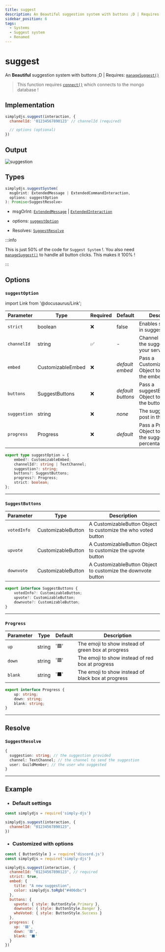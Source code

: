 ```yaml
---
title: suggest
description: An Beautiful suggestion system with buttons ;D | Requires manageSuggest()
sidebar_position: 6
tags:
  - Systems
  - Suggest system
  - Renamed
---
```


# suggest

An **Beautiful** suggestion system with buttons ;D | Requires: [`manageSuggest()`](../handler/managesuggest.md)

> This function requires [`connect()`](../general/connect.md) which connects to the mongo database !


## Implementation

```js
simplydjs.suggest(interaction, { 
  channelId: '01234567890123' // channelId (required)

  // options (optional)
})
```

## Output

![suggestion](https://i.postimg.cc/wvqs60sK/image.png)


## Types
```ts
simplydjs.suggestSystem(
  msgOrint: ExtendedMessage | ExtendedCommandInteraction,
  options: suggestOption
): Promise<SuggestResolve>
```

- msgOrInt: [`ExtendedMessage`](../typedef/extendedmessage.md) | [`ExtendedInteraction`](../typedef/extendedinteraction.md)
- options: [`suggestOption`](#suggestoption)


- Resolves: [`SuggestResolve`](#suggestresolve)

:::info

This is just 50% of the code for `Suggest System` !. You also need [`manageSuggest()`](../handler/managesuggest.md) to handle all button clicks. This makes it 100% !

:::

## Options

### `suggestOption`

import Link from '@docusaurus/Link';

| Parameter | Type | Required | Default    | Description |
| --------- | ----- | -------- | -------- | ---------- |
| `strict` | <Link to="https://developer.mozilla.org/en-US/docs/Web/JavaScript/Reference/Global_Objects/Boolean">boolean</Link>       | ❌ | false | Enables strict mode in suggest |
| `channelId`       | <Link to="https://old.discordjs.dev/#/docs/discord.js/main/class/TextChannel?scrollTo=id">string</Link>  | ✅  | - | Channel Id to send the suggestion in your server    |
| `embed` | <Link to="../typedef/customizableembed">CustomizableEmbed</Link>         | ❌  | _default embed_  | Pass a CustomizableEmbed Object to customize the embed  |
| `buttons` | <Link to="#suggestbuttons">SuggestButtons</Link> | ❌ | _default buttons_  | Pass a suggestButtons Object to customize the button  |
| `suggestion`   | <Link to="https://developer.mozilla.org/en-US/docs/Web/JavaScript/Reference/Global_Objects/String">string</Link>     | ❌        | _none_ | The suggestion to post in the server |
| `progress` | <Link to="#progress">Progress</Link> | ❌ | _default_  | Pass a Progress Object to customize the suggestion vote percentage bar  |

```ts
export type suggestOption = {
	embed?: CustomizableEmbed;
	channelId?: string | TextChannel;
	suggestion?: string;
	buttons?: SuggestButtons;
	progress?: Progress;
	strict: boolean;
};
```

----------------

### `SuggestButtons`

| Parameter    | Type   | Description  |
| ------------ | ------ | ------------ |
| `votedInfo`        | <Link to="../typedef/customizablebutton">CustomizableButton</Link> |  A CustomizableButton Object to customize the who voted button   |
|  `upvote`       | <Link to="../typedef/customizablebutton">CustomizableButton</Link> |  A CustomizableButton Object to customize the upvote button   |
|  `downvote`       | <Link to="../typedef/customizablebutton">CustomizableButton</Link> |  A CustomizableButton Object to customize the downvote button   |

```ts
export interface SuggestButtons {
	votedInfo?: CustomizableButton;
	upvote?: CustomizableButton;
	downvote?: CustomizableButton;
}
```

----------------

### `Progress`

| Parameter    | Type   | Default | Description  |
| ------------ | ------ | ------- | --------- |
| `up`        | <Link to="https://developer.mozilla.org/en-US/docs/Web/JavaScript/Reference/Global_Objects/String">string</Link> | '🟩' | The emoji to show instead of green box at progress   |
|  `down`       | <Link to="https://developer.mozilla.org/en-US/docs/Web/JavaScript/Reference/Global_Objects/String">string</Link> | '🟥' | The emoji to show instead of red box at progress  |
|  `blank`       | <Link to="https://developer.mozilla.org/en-US/docs/Web/JavaScript/Reference/Global_Objects/String">string</Link> | '⬛' | The emoji to show instead of black box at progress  |

```ts
export interface Progress {
	up: string;
	down: string;
	blank: string;
}
```

----------------

## Resolve

### `SuggestResolve`

```ts
{
  suggestion: string; // the suggestion provided
  channel: TextChannel; // the channel to send the suggestion
  user: GuildMember; // the user who suggested
}
```


--------------

## Example

- ### Default settings

```js title="suggest.js"
const simplydjs = require('simply-djs')

simplydjs.suggest(interaction, {
  channelId: "01234567890123", 
})
```

- ### Customized with options


```js title="suggest.js"
const { ButtonStyle } = require('discord.js')
const simplydjs = require('simply-djs')

simplydjs.suggest(interaction, {
  channelId: "01234567890123", // required
  strict: true,
  embed: {
    title: "A new suggestion",
    color: simplydjs.toRgb("#406dbc")
  },
  buttons: {
    upvote: { style: ButtonStyle.Primary },
    downvote: { style: ButtonStyle.Danger },
    whoVoted: { style: ButtonStyle.Success }
  },
  progress: {
    up: '🟩',
    down: '🟥',
    blank: '⬛'
  }
})
```